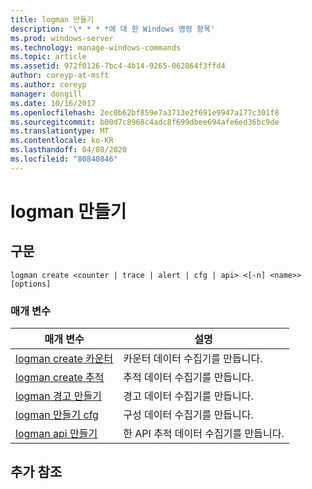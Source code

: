 ```yaml
---
title: logman 만들기
description: '\* * * *에 대 한 Windows 명령 항목'
ms.prod: windows-server
ms.technology: manage-windows-commands
ms.topic: article
ms.assetid: 972f0126-7bc4-4b14-9265-062864f3ffd4
author: coreyp-at-msft
ms.author: coreyp
manager: dongill
ms.date: 10/16/2017
ms.openlocfilehash: 2ec0b62bf859e7a3713e2f691e9947a177c301f8
ms.sourcegitcommit: b00d7c8968c4adc8f699dbee694afe6ed36bc9de
ms.translationtype: MT
ms.contentlocale: ko-KR
ms.lasthandoff: 04/08/2020
ms.locfileid: "80840846"
---
```

# <a name="logman-create"></a>logman 만들기



## <a name="syntax"></a>구문

```
logman create <counter | trace | alert | cfg | api> <[-n] <name>> [options]
```

### <a name="parameters"></a>매개 변수

|매개 변수|설명|
|---------|-----------|
|[logman create 카운터](logman-create-counter.md)|카운터 데이터 수집기를 만듭니다.|
|[logman create 추적](logman-create-trace.md)|추적 데이터 수집기를 만듭니다.|
|[logman 경고 만들기](logman-create-alert.md)|경고 데이터 수집기를 만듭니다.|
|[logman 만들기 cfg](logman-create-cfg.md)|구성 데이터 수집기를 만듭니다.|
|[logman api 만들기](logman-create-api.md)|한 API 추적 데이터 수집기를 만듭니다.|

## <a name="additional-references"></a>추가 참조